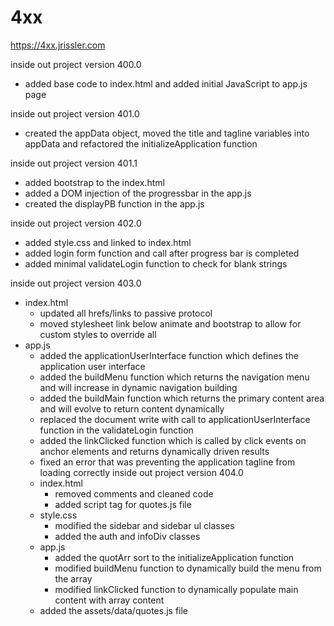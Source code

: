 # 4xx

  https://4xx.jrissler.com

  inside out project version 400.0
  - added base code to index.html and added initial JavaScript to app.js page

  inside out project version 401.0
  - created the appData object, moved the title and tagline variables into appData and refactored the initializeApplication function

  inside out project version 401.1
  - added bootstrap to the index.html
  - added a DOM injection of the progressbar in the app.js
  - created the displayPB function in the app.js

  inside out project version 402.0
  - added style.css and linked to index.html
  - added login form function and call after progress bar is completed
  - added minimal validateLogin function to check for blank strings

  inside out project version 403.0
  - index.html
    - updated all hrefs/links to passive protocol
    - moved stylesheet link below animate and bootstrap to allow for custom styles to override all
  - app.js
      - added the applicationUserInterface function which defines the application user interface
      - added the buildMenu function which returns the navigation menu and will increase in dynamic navigation building
      - added the buildMain function which returns the primary content area and will evolve to return content dynamically
      - replaced the document write with call to applicationUserInterface function in the validateLogin function
      - added the linkClicked function which is called by click events on anchor elements and returns dynamically driven results
      - fixed an error that was preventing the application tagline from loading correctly
    inside out project version 404.0
      - index.html
        - removed comments and cleaned code
        - added script tag for quotes.js file
      - style.css
        - modified the sidebar and sidebar ul classes
        - added the auth and infoDiv classes
      - app.js
        - added the quotArr sort to the initializeApplication function
        - modified buildMenu function to dynamically build the menu from the array
        - modified linkClicked function to dynamically populate main content with array content
      - added the assets/data/quotes.js file
